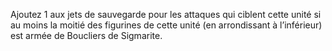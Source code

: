 Ajoutez 1 aux jets de sauvegarde pour les attaques qui ciblent cette unité si au moins la moitié des figurines de cette unité (en arrondissant à l’inférieur) est armée de Boucliers de Sigmarite.